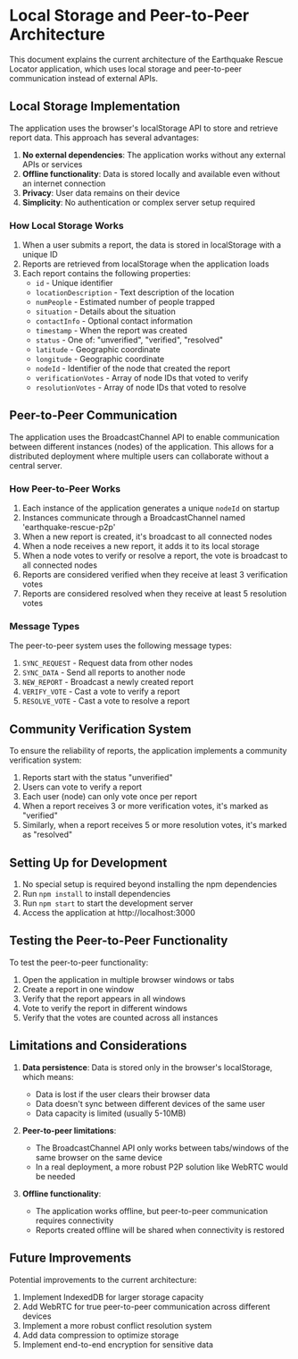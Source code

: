 # Local Storage and Peer-to-Peer Architecture

This document explains the current architecture of the Earthquake Rescue Locator application, which uses local storage and peer-to-peer communication instead of external APIs.

## Local Storage Implementation

The application uses the browser's localStorage API to store and retrieve report data. This approach has several advantages:

1. **No external dependencies**: The application works without any external APIs or services
2. **Offline functionality**: Data is stored locally and available even without an internet connection
3. **Privacy**: User data remains on their device
4. **Simplicity**: No authentication or complex server setup required

### How Local Storage Works

1. When a user submits a report, the data is stored in localStorage with a unique ID
2. Reports are retrieved from localStorage when the application loads
3. Each report contains the following properties:
   - `id` - Unique identifier
   - `locationDescription` - Text description of the location
   - `numPeople` - Estimated number of people trapped
   - `situation` - Details about the situation
   - `contactInfo` - Optional contact information
   - `timestamp` - When the report was created
   - `status` - One of: "unverified", "verified", "resolved"
   - `latitude` - Geographic coordinate
   - `longitude` - Geographic coordinate
   - `nodeId` - Identifier of the node that created the report
   - `verificationVotes` - Array of node IDs that voted to verify
   - `resolutionVotes` - Array of node IDs that voted to resolve

## Peer-to-Peer Communication

The application uses the BroadcastChannel API to enable communication between different instances (nodes) of the application. This allows for a distributed deployment where multiple users can collaborate without a central server.

### How Peer-to-Peer Works

1. Each instance of the application generates a unique `nodeId` on startup
2. Instances communicate through a BroadcastChannel named 'earthquake-rescue-p2p'
3. When a new report is created, it's broadcast to all connected nodes
4. When a node receives a new report, it adds it to its local storage
5. When a node votes to verify or resolve a report, the vote is broadcast to all connected nodes
6. Reports are considered verified when they receive at least 3 verification votes
7. Reports are considered resolved when they receive at least 5 resolution votes

### Message Types

The peer-to-peer system uses the following message types:

1. `SYNC_REQUEST` - Request data from other nodes
2. `SYNC_DATA` - Send all reports to another node
3. `NEW_REPORT` - Broadcast a newly created report
4. `VERIFY_VOTE` - Cast a vote to verify a report
5. `RESOLVE_VOTE` - Cast a vote to resolve a report

## Community Verification System

To ensure the reliability of reports, the application implements a community verification system:

1. Reports start with the status "unverified"
2. Users can vote to verify a report
3. Each user (node) can only vote once per report
4. When a report receives 3 or more verification votes, it's marked as "verified"
5. Similarly, when a report receives 5 or more resolution votes, it's marked as "resolved"

## Setting Up for Development

1. No special setup is required beyond installing the npm dependencies
2. Run `npm install` to install dependencies
3. Run `npm start` to start the development server
4. Access the application at http://localhost:3000

## Testing the Peer-to-Peer Functionality

To test the peer-to-peer functionality:

1. Open the application in multiple browser windows or tabs
2. Create a report in one window
3. Verify that the report appears in all windows
4. Vote to verify the report in different windows
5. Verify that the votes are counted across all instances

## Limitations and Considerations

1. **Data persistence**: Data is stored only in the browser's localStorage, which means:
   - Data is lost if the user clears their browser data
   - Data doesn't sync between different devices of the same user
   - Data capacity is limited (usually 5-10MB)

2. **Peer-to-peer limitations**:
   - The BroadcastChannel API only works between tabs/windows of the same browser on the same device
   - In a real deployment, a more robust P2P solution like WebRTC would be needed

3. **Offline functionality**:
   - The application works offline, but peer-to-peer communication requires connectivity
   - Reports created offline will be shared when connectivity is restored

## Future Improvements

Potential improvements to the current architecture:

1. Implement IndexedDB for larger storage capacity
2. Add WebRTC for true peer-to-peer communication across different devices
3. Implement a more robust conflict resolution system
4. Add data compression to optimize storage
5. Implement end-to-end encryption for sensitive data
